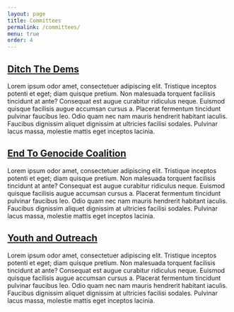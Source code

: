 ```yaml
---
layout: page
title: Committees
permalink: /committees/
menu: true
order: 4
---
```

## <a href="/ditch_the_dems">Ditch The Dems</a>
Lorem ipsum odor amet, consectetuer adipiscing elit. Tristique inceptos potenti et eget; diam quisque
pretium. Non malesuada torquent facilisis tincidunt at ante? Consequat est augue curabitur ridiculus
neque. Euismod quisque facilisis augue accumsan cursus a. Placerat fermentum tincidunt pulvinar faucibus
leo. Odio quam nec nam mauris hendrerit habitant iaculis. Faucibus dignissim aliquet dignissim at
ultricies facilisi sodales. Pulvinar lacus massa, molestie mattis eget inceptos lacinia.

## <a href="/end_to_genocide_coalition">End To Genocide Coalition</a>
Lorem ipsum odor amet, consectetuer adipiscing elit. Tristique inceptos potenti et eget; diam quisque
pretium. Non malesuada torquent facilisis tincidunt at ante? Consequat est augue curabitur ridiculus
neque. Euismod quisque facilisis augue accumsan cursus a. Placerat fermentum tincidunt pulvinar faucibus
leo. Odio quam nec nam mauris hendrerit habitant iaculis. Faucibus dignissim aliquet dignissim at
ultricies facilisi sodales. Pulvinar lacus massa, molestie mattis eget inceptos lacinia.

## <a href="/youth_and_outreach">Youth and Outreach</a>
Lorem ipsum odor amet, consectetuer adipiscing elit. Tristique inceptos potenti et eget; diam quisque
pretium. Non malesuada torquent facilisis tincidunt at ante? Consequat est augue curabitur ridiculus
neque. Euismod quisque facilisis augue accumsan cursus a. Placerat fermentum tincidunt pulvinar faucibus
leo. Odio quam nec nam mauris hendrerit habitant iaculis. Faucibus dignissim aliquet dignissim at
ultricies facilisi sodales. Pulvinar lacus massa, molestie mattis eget inceptos lacinia.